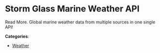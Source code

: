 # Storm Glass Marine Weather API


Read More. Global marine weather data from multiple sources in one single API!



**Categories**:

- [Weather](https://github.com/apis-list/apis-list#weather)



